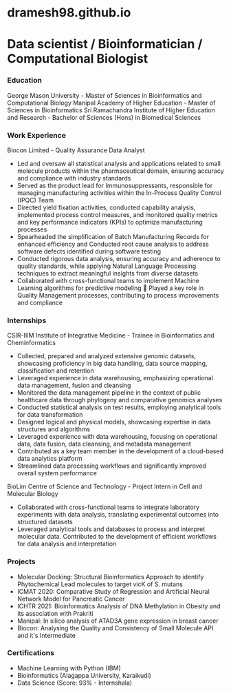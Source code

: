 # dramesh98.github.io
# Data scientist / Bioinformatician / Computational Biologist

### Education
George Mason University - Master of Sciences in Bioinformatics and Computational Biology
Manipal Academy of Higher Education - Master of Sciences in Bioinformatics
Sri Ramachandra Institute of Higher Education and Research - Bachelor of Sciences (Hons) in Biomedical Sciences

### Work Experience
Biocon Limited - Quality Assurance Data Analyst
- Led and oversaw all statistical analysis and applications related to small molecule products within the pharmaceutical domain, ensuring accuracy and compliance with industry standards
- Served as the product lead for Immunosuppressants, responsible for managing manufacturing activities within the In-Process Quality Control (IPQC) Team
- Directed yield fixation activities, conducted capability analysis, implemented process control measures, and monitored quality metrics and key performance indicators (KPIs) to optimize manufacturing processes
- Spearheaded the simplification of Batch Manufacturing Records for enhanced efficiency and Conducted root cause analysis to address software defects identified during software testing
- Conducted rigorous data analysis, ensuring accuracy and adherence to quality standards, while applying Natural Language Processing techniques to extract meaningful insights from diverse datasets
- Collaborated with cross-functional teams to implement Machine Learning algorithms for predictive modeling  Played a key role in Quality Management processes, contributing to process improvements and compliance

### Internships
CSIR-IIIM Institute of Integrative Medicine - Trainee in Bioinformatics and Cheminformatics
- Collected, prepared and analyzed extensive genomic datasets, showcasing proficiency in big data handling, data source mapping, classification and retention
- Leveraged experience in data warehousing, emphasizing operational data management, fusion and cleansing
- Monitored the data management pipeline in the context of public healthcare data through phylogeny and comparative genomics analyses
- Conducted statistical analysis on test results, employing analytical tools for data transformation
- Designed logical and physical models, showcasing expertise in data structures and algorithms
- Leveraged experience with data warehousing, focusing on operational data, data fusion, data cleansing, and metadata management
- Contributed as a key team member in the development of a cloud-based data analytics platform
- Streamlined data processing workflows and significantly improved overall system performance

BioLim Centre of Science and Technology - Project Intern in Cell and Molecular Biology
- Collaborated with cross-functional teams to integrate laboratory experiments with data analysis, translating experimental outcomes into structured datasets
- Leveraged analytical tools and databases to process and interpret molecular data. Contributed to the development of efficient workflows for data analysis and interpretation

### Projects
- Molecular Docking: Structural Bioinformatics Approach to identify Phytochemical Lead molecules to target vicK of S. mutans
- ICMAT 2020: Comparative Study of Regression and Artificial Neural Network Model for Pancreatic Cancer
- ICHTR 2021: Bioinformatics Analysis of DNA Methylation in Obesity and its association with Prakriti
- Manipal: In silico analysis of ATAD3A gene expression in breast cancer
- Biocon: Analysing the Quality and Consistency of Small Molecule API and it's Intermediate

### Certifications
- Machine Learning with Python (IBM)
- Bioinformatics (Alagappa University, Karaikudi)
- Data Science (Score: 93% - Internshala)
